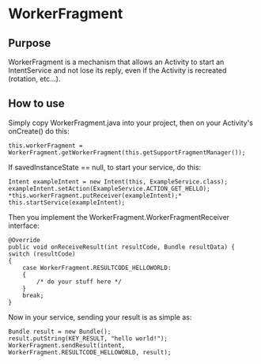 WorkerFragment
==============

Purpose
-------
WorkerFragment is a mechanism that allows an Activity to start an IntentService and not lose its reply, even
if the Activity is recreated (rotation, etc...).

How to use
----------
Simply copy WorkerFragment.java into your project, then on your Activity's onCreate() do this:

    this.workerFragment = WorkerFragment.getWorkerFragment(this.getSupportFragmentManager());

If savedInstanceState == null, to start your service, do this:

    Intent exampleIntent = new Intent(this, ExampleService.class);
    exampleIntent.setAction(ExampleService.ACTION_GET_HELLO);
    *this.workerFragment.putReceiver(exampleIntent);*
    this.startService(exampleIntent);

Then you implement the WorkerFragment.WorkerFragmentReceiver interface:

    @Override
    public void onReceiveResult(int resultCode, Bundle resultData) {
    switch (resultCode)
    {
        case WorkerFragment.RESULTCODE_HELLOWORLD:
        {
            /* do your stuff here */
        }
        break;
    }

Now in your service, sending your result is as simple as:

    Bundle result = new Bundle();
    result.putString(KEY_RESULT, "hello world!");
    WorkerFragment.sendResult(intent, WorkerFragment.RESULTCODE_HELLOWORLD, result);

